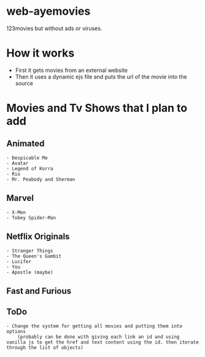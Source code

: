 # web-ayemovies
123movies but without ads or viruses.

# How it works
- First it gets movies from an external website
- Then it uses a dynamic ejs file and puts the url of the movie into the source

# Movies and Tv Shows that I plan to add
## Animated
    - Despicable Me
    - Avatar
    - Legend of Korra
    - Rio
    - Mr. Peabody and Sherman

## Marvel
    - X-Men
    - Tobey Spider-Man

## Netflix Originals
    - Stranger Things
    - The Queen's Gambit
    - Lucifer
    - You
    - Apostle (maybe)

## Fast and Furious

## ToDo
    - Change the system for getting all movies and putting them into options
        (probably can be done with giving each link an id and using vanilla js to get the href and text content using the id. then iterate through the list of objects)
